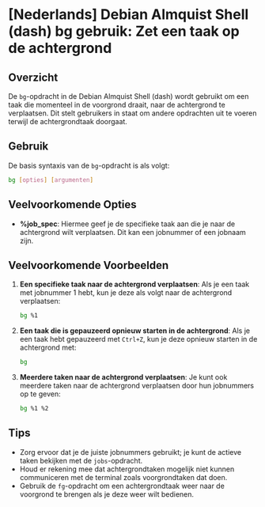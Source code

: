# [Nederlands] Debian Almquist Shell (dash) bg gebruik: Zet een taak op de achtergrond

## Overzicht
De `bg`-opdracht in de Debian Almquist Shell (dash) wordt gebruikt om een taak die momenteel in de voorgrond draait, naar de achtergrond te verplaatsen. Dit stelt gebruikers in staat om andere opdrachten uit te voeren terwijl de achtergrondtaak doorgaat.

## Gebruik
De basis syntaxis van de `bg`-opdracht is als volgt:

```bash
bg [opties] [argumenten]
```

## Veelvoorkomende Opties
- **%job_spec**: Hiermee geef je de specifieke taak aan die je naar de achtergrond wilt verplaatsen. Dit kan een jobnummer of een jobnaam zijn.

## Veelvoorkomende Voorbeelden

1. **Een specifieke taak naar de achtergrond verplaatsen**:
   Als je een taak met jobnummer 1 hebt, kun je deze als volgt naar de achtergrond verplaatsen:
   ```bash
   bg %1
   ```

2. **Een taak die is gepauzeerd opnieuw starten in de achtergrond**:
   Als je een taak hebt gepauzeerd met `Ctrl+Z`, kun je deze opnieuw starten in de achtergrond met:
   ```bash
   bg
   ```

3. **Meerdere taken naar de achtergrond verplaatsen**:
   Je kunt ook meerdere taken naar de achtergrond verplaatsen door hun jobnummers op te geven:
   ```bash
   bg %1 %2
   ```

## Tips
- Zorg ervoor dat je de juiste jobnummers gebruikt; je kunt de actieve taken bekijken met de `jobs`-opdracht.
- Houd er rekening mee dat achtergrondtaken mogelijk niet kunnen communiceren met de terminal zoals voorgrondtaken dat doen.
- Gebruik de `fg`-opdracht om een achtergrondtaak weer naar de voorgrond te brengen als je deze weer wilt bedienen.